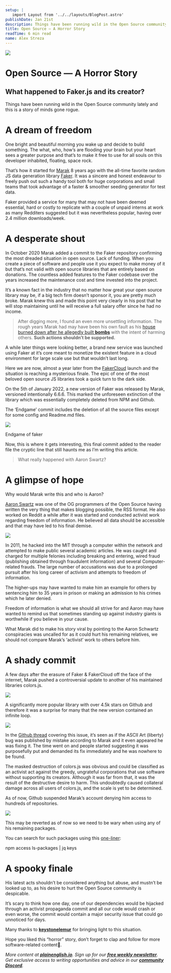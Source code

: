 ```yaml
---
setup: |
   import Layout from '../../layouts/BlogPost.astro'
publishDate: Jan 21st
description: Things have been running wild in the Open Source community lately and this is a story of minds gone rogue. One bright and beautiful morning you wake up and decide to build something. The what, who…
title: Open Source — A Horror Story
readTime: 6 min read
name: Alex Streza
---
```

![](https://miro.medium.com/max/1400/1*MuKzDwX6gFMou3h4FTfYqg.png)

Open Source — A Horror Story
============================

What happened to Faker.js and its creator?
------------------------------------------

Things have been running wild in the Open Source community lately and this is a story of minds gone rogue.

A dream of freedom
==================

One bright and beautiful morning you wake up and decide to build something. The what, who, how’s are flooding your brain but your heart sees a greater purpose and that’s to make it free to use for all souls on this developer inhabited, floating, space rock.

That’s how it started for [Marak](https://github.com/Marak) 8 years ago with the all-time favorite random JS data generation library [Faker](https://www.npmjs.com/package/faker). It was a sincere and honest endeavour to freely push out such a handy tool both for huge corporations and small teams that took advantage of a faster & smoother seeding generator for test data.

Faker provided a service for many that may not have been deemed essential, hard or costly to replicate with a couple of unpaid interns at work as many Redditers suggested but it was nevertheless popular, having over 2.4 million downloads/week.

A desperate shout
=================

In October 2020 Marak added a commit to the Faker repository confirming the most dreaded situation in open source. Lack of funding. When you create a piece of software and people use it you expect to make money of it but that’s not valid with open source libraries that are entirely based on donations. The countless added features to the Faker codebase over the years increased the maintenance cost and time invested into the project.

It’s a known fact in the industry that no matter how great your open source library may be, if a big tech firm doesn’t sponsor it, you are pretty much broke. Marak knew this and made this point very clearly in his post that he will stop maintaining until he will receive a full salary offer since he had no income.

> After digging more, I found an even more unsettling information. The rough years Marak had may have been his own fault as his [house burned down after he allegedly built **bombs**](https://abc7ny.com/suspicious-package-queens-astoria-fire/6425363/)  with the intent of harming others. **Such actions shouldn’t be supported.**

A while later things were looking better, a brand new service was launched using Faker at it’s core meant to monetize the existent feature in a cloud environment for large scale use but that wouldn’t last long.

Here we are now, almost a year later from the [FakerCloud](http://fakercloud.com/) launch and the situation is reaching a mysterious finale. The epic of one of the most beloved open source JS libraries took a quick turn to the dark side.

On the 5th of January 2022, a new version of Faker was released by Marak, versioned intentionally 6.6.6. This marked the unforeseen extinction of the library which was essentially completely deleted from NPM and Github.

The ‘Endgame’ commit includes the deletion of all the source files except for some config and Readme.md files.

![](https://miro.medium.com/max/1400/1*_iZpSTfzBrbvZJNUqqPzmw.png)

Endgame of faker

Now, this is where it gets interesting, this final commit added to the reader file the cryptic line that still haunts me as I’m writing this article.

> What really happened with Aaron Swartz?

A glimpse of hope
=================

Why would Marak write this and who is Aaron?

[Aaron Swartz](https://www.internethalloffame.org/inductees/aaron-swartz) was one of the OG programmers of the Open Source having written the very thing that makes blogging possible, the RSS format. He also worked on Reddit a while after it was started and conducted activist work regarding freedom of information. He believed all data should be accessible and that may have led to his final demise.

![](https://miro.medium.com/max/1400/0*Y0BThjtCoSmboug5)

In 2011, he hacked into the MIT through a computer within the network and attempted to make public several academic articles. He was caught and charged for multiple felonies including breaking and entering, wired fraud (publishing obtained through fraudulent information) and several Computer-related frauds. The large number of accusations was due to a prolonged pursuit after his long career of activism and attempts to freedom of information.

The higher-ups may have wanted to make him an example for others by sentencing him to 35 years in prison or making an admission to his crimes which he later denied.

Freedom of information is what we should all strive for and Aaron may have wanted to remind us that sometimes standing up against industry giants is worthwhile if you believe in your cause.

What Marak did to make his story viral by pointing to the Aaron Schwartz conspiracies was uncalled for as it could hurt his remaining relatives, we should not compare Marak’s ‘activist’ work to others before him.

A shady commit
==============

A few days after the erasure of Faker & FakerCloud off the face of the internet, Marak pushed a controversial update to another of his maintained libraries colors.js.

![](https://miro.medium.com/max/1250/1*gIyxPj1_LnU4eplWFZQ6iQ.png)

A significantly more popular library with over 4.5k stars on Github and therefore it was a surprise for many that the new version contained an infinite loop.

![](https://miro.medium.com/max/1400/0*USBcn4LQXrnyVtms.png)

In the [Github thread](https://github.com/Marak/colors.js/issues/285) covering this issue, it’s seen as if the ASCII Art (liberty) bug was published by mistake according to Marak and it even appeared he was fixing it. The time went on and people started suggesting it was purposefully put and demanded its fix immediately and he was nowhere to be found.

The masked destruction of colors.js was obvious and could be classified as an activist act against the greedy, ungrateful corporations that use software without supporting its creators. Although it was far from that, it was the result of the destructive desire to harm. This undoubtedly caused collateral damage across all users of colors.js, and the scale is yet to be determined.

As of now, Github suspended Marak’s account denying him access to hundreds of repositories.

![](https://miro.medium.com/max/1400/1*0v-JoTaESijjEzXlcg5wRw.png)

This may be reverted as of now so we need to be wary when using any of his remaining packages.

You can search for such packages using this [one-liner](https://twitter.com/bitandbang/status/1480621529335533570):

npm access ls-packages | jq keys

A spooky finale
===============

His latest acts shouldn’t be considered anything but abuse, and mustn’t be looked up to, as his desire to hurt the Open Source community is despicable.

It’s scary to think how one day, one of our dependencies would be hijacked through an activist propaganda commit and all our code would crash or even worse, the commit would contain a major security issue that could go unnoticed for days.

Many thanks to [**keystonelemur**](https://twitter.com/keystonelemur?s=20) for bringing light to this situation.

Hope you liked this “horror” story, don’t forget to clap and follow for more software-related content🚀.

_More content at_ [**_plainenglish.io_**](http://plainenglish.io/)_. Sign up for our_ [**_free weekly newsletter_**](http://newsletter.plainenglish.io/)_. Get exclusive access to writing opportunities and advice in our_ [**_community Discord_**](https://discord.gg/GtDtUAvyhW)_._